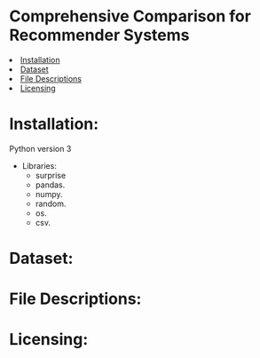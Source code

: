 # Comprehensive Comparison for Recommender Systems

<li><a href="#Installation">Installation</a></li>
<li><a href="#Dataset">Dataset</a></li>
<li><a href="#File Descriptions">File Descriptions</a></li>
<li><a href="#Licensing">Licensing</a></li>

# Installation:
Python version 3
- Libraries:
  - surprise
  - pandas.
  - numpy.
  - random.
  - os.
  - csv.

# Dataset:


# File Descriptions:


# Licensing:
